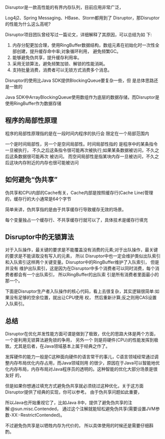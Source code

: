 Disruptor是一款高性能的有界内存队列，目前应用非常广泛，

Log4j2、Spring Messaging、HBase、Storm都用到了 Disruptor，那Disruptor的性能为什么这么高呢?

Disruptor项目团队曾经写过一篇论文，详细解释了其原因，可以总结为如 下:  
1. 内存分配更加合理，使用RingBuffer数据结构，数组元素在初始化时一次性全部创建，提升缓存命中率;对象循环利用， 避免频繁GC。  
2. 能够避免伪共享，提升缓存利用率。  
3. 采用无锁算法，避免频繁加锁、解锁的性能消耗。  
4. 支持批量消费，消费者可以无锁方式消费多个消息。  


Disruptor的使用比Java SDK提供BlockingQueue要复杂一些，但 是总体思路还是一致的  

Java SDK中ArrayBlockingQueue使用数组作为底层的数据存储，而Disruptor是使用RingBuffer作为数据存储  


## 程序的局部性原理

程序的局部性原理指的是在一段时间内程序的执行会 限定在一个局部范围内 

一个是时间局部性，另一个是空间局部性。时间局部性指的 是程序中的某条指令一旦被执行，
不久之后这条指令很可能再次被执行;如果某条数据被访问，不久之后这条数据很可能再次 被访问。
而空间局部性是指某块内存一旦被访问，不久之后这块内存附近的内存也很可能被访问



## 如何避免“伪共享”

伪共享和CPU内部的Cache有关，Cache内部是按照缓存行(Cache Line)管理的，缓存行的大小通常是64个字节

简单来讲，伪共享指的是由于共享缓存行导致缓存无效的场景。

每个变量独占一个缓存行、不共享缓存行就可以了，具体技术是缓存行填充




## Disruptor中的无锁算法


对于入队操作，最关键的要求是不能覆盖没有消费的元素;对于出队操作，最关键的要求是不能读取没有写入的元素，
所以 Disruptor中也一定会维护类似出队索引和入队索引这样两个关键变量。Disruptor中的RingBuffer维护了入队索引，
但是并没有 维护出队索引，这是因为在Disruptor中多个消费者可以同时消费，每个消费者都会有一个出队索引，
所以RingBuffer的出队索 引是所有消费者里面最小的那一个。


下面是Disruptor生产者入队操作的核心代码，看上去很复杂，其实逻辑很简单:如果没有足够的空余位置，就出让CPU使用 权，
然后重新计算;反之则用CAS设置入队索引。



## 总结
Disruptor在优化并发性能方面可谓是做到了极致，优化的思路大体是两个方面，
一个是利用无锁算法避免锁的争用，
另外一个 则是将硬件(CPU)的性能发挥到极致。尤其是后者，在Java领域基本上属于经典之作了。


发挥硬件的能力一般是C这种面向硬件的语言常干的事儿，C语言领域经常通过调整内存布局优化内存占用，而Java领域则用
的很少，原因在于Java可以智能地优化内存布局，内存布局对Java程序员的透明的。这种智能的优化大部分场景是很友好 的，


但是如果你想通过填充方式避免伪共享就必须绕过这种优化，关于这方面Disruptor提供了经典的实现，你可以参考。
由于伪共享问题如此重要，

所以Java也开始重视它了，比如Java 8中，提供了避免伪共享的注解:@sun.misc.Contended， 
通过这个注解就能轻松避免伪共享(需要设置JVM参数-XX:-RestrictContended)。

不过避免伪共享是以牺牲内存为代价的， 所以具体使用的时候还是需要仔细斟酌。




























